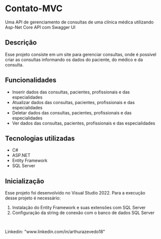 <h1>Contato-MVC</h1>
<p>Uma API de gerenciamento de consultas de uma clínica médica utilizando Asp-Net Core API com Swagger UI</p>

<h2>Descrição</h2>
<p>Esse projeto consiste em um site para gerenciar consultas, onde é possível criar as consultas informando os dados do paciente, do médico e da consulta.</p>

<h2>Funcionalidades</h2>
<ul>
  <li>Inserir dados das consultas, pacientes, profissionais e das especialidades</li>
  <li>Atualizar dados das consultas, pacientes, profissionais e das especialidades</li>
  <li>Deletar dados das consultas, pacientes, profissionais e das especialidades</li>
  <li>Ver dados das consultas, pacientes, profissionais e das especialidades</li>
</ul>

<h2>Tecnologias utilizadas</h2>
<ul>
  <li>C#</li>
  <li>ASP.NET</li>
  <li>Entity Framework</li>
  <li>SQL Server</li>
</ul>

<h2>Inicialização</h2>
<p>Esse projeto foi desenvolvido no Visual Studio 2022. Para a execução desse projeto é necessário:</p>
<ol>
  <li>Instalação do Entity Framework e suas extensões com SQL Server</li>
  <li>Configuração da string de conexão com o banco de dados SQL Server</li>
</ol>
</br>
<p>Linkedin: "www.linkedin.com/in/arthurazevedo18"</p>
